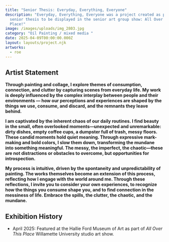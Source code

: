 ```yaml
---
title: "Senior Thesis: Everyday, Everything, Everyone"
description: "Everyday, Everything, Everyone was a project created as part of my
  senior thesis to be displayed in the senior art group show: All Over This
  Place!"
image: /images/uploads/img_2803.jpg
category: "Oil Painting / mixed media "
date: 2025-04-09T00:00:00.000Z
layout: layouts/project.njk
artworks:
  - roe
---
```

## Artist Statement

**Through painting and collage, I explore themes of consumption, connection, and clutter by capturing scenes from everyday life. My work is deeply influenced by the complex interplay between people and their environments — how our perceptions and experiences are shaped by the things we use, consume, and discard, and the remnants they leave behind.** 

**I am captivated by the inherent chaos of our daily routines. I find beauty in the small, often overlooked moments—unexpected and unremarkable: dirty dishes, empty coffee cups, a dumpster full of trash, messy floors. These candid moments hold quiet meaning. Through expressive mark-making and bold colors, I slow them down, transforming the mundane into something meaningful. The messy, the imperfect, the chaotic—these are not distractions or obstacles to overcome, but opportunities for introspection.**

**My process is intuitive, driven by the spontaneity and unpredictability of painting. The works themselves become an extension of this process, reflecting how I engage with the world around me. Through these reflections, I invite you to consider your own experiences, to recognize how the things you consume shape you, and to find connection in the messiness of life. Embrace the spills, the clutter, the chaotic, and the mundane.** 

## Exhibition History

* April 2025: Featured at the Hallie Ford Museum of Art as part of *All Over This Place* Willamette University studio art show.
